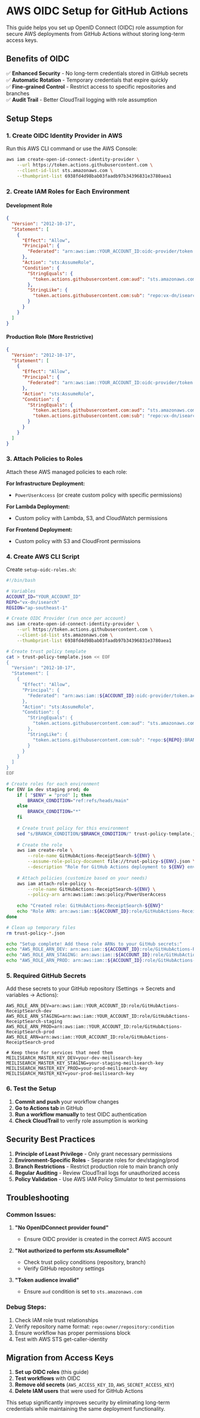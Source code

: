 # AWS OIDC Setup for GitHub Actions

This guide helps you set up OpenID Connect (OIDC) role assumption for secure AWS deployments from GitHub Actions without storing long-term access keys.

## Benefits of OIDC

✅ **Enhanced Security** - No long-term credentials stored in GitHub secrets  
✅ **Automatic Rotation** - Temporary credentials that expire quickly  
✅ **Fine-grained Control** - Restrict access to specific repositories and branches  
✅ **Audit Trail** - Better CloudTrail logging with role assumption  

## Setup Steps

### 1. Create OIDC Identity Provider in AWS

Run this AWS CLI command or use the AWS Console:

```bash
aws iam create-open-id-connect-identity-provider \
    --url https://token.actions.githubusercontent.com \
    --client-id-list sts.amazonaws.com \
    --thumbprint-list 6938fd4d98bab03faadb97b34396831e3780aea1
```

### 2. Create IAM Roles for Each Environment

#### Development Role

```json
{
  "Version": "2012-10-17",
  "Statement": [
    {
      "Effect": "Allow",
      "Principal": {
        "Federated": "arn:aws:iam::YOUR_ACCOUNT_ID:oidc-provider/token.actions.githubusercontent.com"
      },
      "Action": "sts:AssumeRole",
      "Condition": {
        "StringEquals": {
          "token.actions.githubusercontent.com:aud": "sts.amazonaws.com"
        },
        "StringLike": {
          "token.actions.githubusercontent.com:sub": "repo:vx-dn/isearch:*"
        }
      }
    }
  ]
}
```

#### Production Role (More Restrictive)

```json
{
  "Version": "2012-10-17",
  "Statement": [
    {
      "Effect": "Allow",
      "Principal": {
        "Federated": "arn:aws:iam::YOUR_ACCOUNT_ID:oidc-provider/token.actions.githubusercontent.com"
      },
      "Action": "sts:AssumeRole",
      "Condition": {
        "StringEquals": {
          "token.actions.githubusercontent.com:aud": "sts.amazonaws.com",
          "token.actions.githubusercontent.com:sub": "repo:vx-dn/isearch:ref:refs/heads/main"
        }
      }
    }
  ]
}
```

### 3. Attach Policies to Roles

Attach these AWS managed policies to each role:

**For Infrastructure Deployment:**
- `PowerUserAccess` (or create custom policy with specific permissions)

**For Lambda Deployment:**
- Custom policy with Lambda, S3, and CloudWatch permissions

**For Frontend Deployment:**
- Custom policy with S3 and CloudFront permissions

### 4. Create AWS CLI Script

Create `setup-oidc-roles.sh`:

```bash
#!/bin/bash

# Variables
ACCOUNT_ID="YOUR_ACCOUNT_ID"
REPO="vx-dn/isearch"
REGION="ap-southeast-1"

# Create OIDC Provider (run once per account)
aws iam create-open-id-connect-identity-provider \
    --url https://token.actions.githubusercontent.com \
    --client-id-list sts.amazonaws.com \
    --thumbprint-list 6938fd4d98bab03faadb97b34396831e3780aea1

# Create trust policy template
cat > trust-policy-template.json << EOF
{
  "Version": "2012-10-17",
  "Statement": [
    {
      "Effect": "Allow",
      "Principal": {
        "Federated": "arn:aws:iam::${ACCOUNT_ID}:oidc-provider/token.actions.githubusercontent.com"
      },
      "Action": "sts:AssumeRole",
      "Condition": {
        "StringEquals": {
          "token.actions.githubusercontent.com:aud": "sts.amazonaws.com"
        },
        "StringLike": {
          "token.actions.githubusercontent.com:sub": "repo:${REPO}:BRANCH_CONDITION"
        }
      }
    }
  ]
}
EOF

# Create roles for each environment
for ENV in dev staging prod; do
    if [ "$ENV" = "prod" ]; then
        BRANCH_CONDITION="ref:refs/heads/main"
    else
        BRANCH_CONDITION="*"
    fi
    
    # Create trust policy for this environment
    sed "s/BRANCH_CONDITION/$BRANCH_CONDITION/" trust-policy-template.json > trust-policy-${ENV}.json
    
    # Create the role
    aws iam create-role \
        --role-name GitHubActions-ReceiptSearch-${ENV} \
        --assume-role-policy-document file://trust-policy-${ENV}.json \
        --description "Role for GitHub Actions deployment to ${ENV} environment"
    
    # Attach policies (customize based on your needs)
    aws iam attach-role-policy \
        --role-name GitHubActions-ReceiptSearch-${ENV} \
        --policy-arn arn:aws:iam::aws:policy/PowerUserAccess
    
    echo "Created role: GitHubActions-ReceiptSearch-${ENV}"
    echo "Role ARN: arn:aws:iam::${ACCOUNT_ID}:role/GitHubActions-ReceiptSearch-${ENV}"
done

# Clean up temporary files
rm trust-policy-*.json

echo "Setup complete! Add these role ARNs to your GitHub secrets:"
echo "AWS_ROLE_ARN_DEV: arn:aws:iam::${ACCOUNT_ID}:role/GitHubActions-ReceiptSearch-dev"
echo "AWS_ROLE_ARN_STAGING: arn:aws:iam::${ACCOUNT_ID}:role/GitHubActions-ReceiptSearch-staging"
echo "AWS_ROLE_ARN_PROD: arn:aws:iam::${ACCOUNT_ID}:role/GitHubActions-ReceiptSearch-prod"
```

### 5. Required GitHub Secrets

Add these secrets to your GitHub repository (Settings → Secrets and variables → Actions):

```
AWS_ROLE_ARN_DEV=arn:aws:iam::YOUR_ACCOUNT_ID:role/GitHubActions-ReceiptSearch-dev
AWS_ROLE_ARN_STAGING=arn:aws:iam::YOUR_ACCOUNT_ID:role/GitHubActions-ReceiptSearch-staging  
AWS_ROLE_ARN_PROD=arn:aws:iam::YOUR_ACCOUNT_ID:role/GitHubActions-ReceiptSearch-prod
AWS_ROLE_ARN=arn:aws:iam::YOUR_ACCOUNT_ID:role/GitHubActions-ReceiptSearch-prod

# Keep these for services that need them
MEILISEARCH_MASTER_KEY_DEV=your-dev-meilisearch-key
MEILISEARCH_MASTER_KEY_STAGING=your-staging-meilisearch-key  
MEILISEARCH_MASTER_KEY_PROD=your-prod-meilisearch-key
MEILISEARCH_MASTER_KEY=your-prod-meilisearch-key
```

### 6. Test the Setup

1. **Commit and push** your workflow changes
2. **Go to Actions tab** in GitHub
3. **Run a workflow manually** to test OIDC authentication
4. **Check CloudTrail** to verify role assumption is working

## Security Best Practices

1. **Principle of Least Privilege** - Only grant necessary permissions
2. **Environment-Specific Roles** - Separate roles for dev/staging/prod
3. **Branch Restrictions** - Restrict production role to main branch only
4. **Regular Auditing** - Review CloudTrail logs for unauthorized access
5. **Policy Validation** - Use AWS IAM Policy Simulator to test permissions

## Troubleshooting

### Common Issues:

1. **"No OpenIDConnect provider found"**
   - Ensure OIDC provider is created in the correct AWS account

2. **"Not authorized to perform sts:AssumeRole"**
   - Check trust policy conditions (repository, branch)
   - Verify GitHub repository settings

3. **"Token audience invalid"**
   - Ensure `aud` condition is set to `sts.amazonaws.com`

### Debug Steps:

1. Check IAM role trust relationships
2. Verify repository name format: `repo:owner/repository:condition`
3. Ensure workflow has proper permissions block
4. Test with AWS STS get-caller-identity

## Migration from Access Keys

1. **Set up OIDC roles** (this guide)
2. **Test workflows** with OIDC
3. **Remove old secrets** (`AWS_ACCESS_KEY_ID`, `AWS_SECRET_ACCESS_KEY`)
4. **Delete IAM users** that were used for GitHub Actions

This setup significantly improves security by eliminating long-term credentials while maintaining the same deployment functionality.